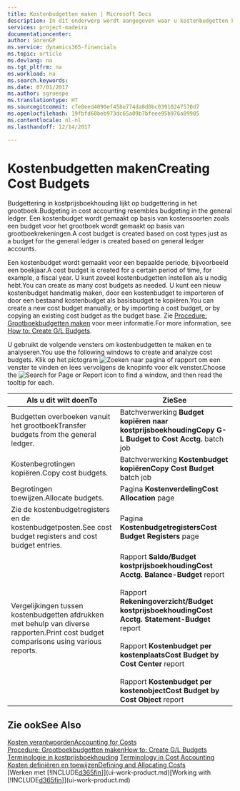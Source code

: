 ```yaml
---
title: Kostenbudgetten maken | Microsoft Docs
description: In dit onderwerp wordt aangegeven waar u kostenbudgetten kunt maken en analyseren.
services: project-madeira
documentationcenter: 
author: SorenGP
ms.service: dynamics365-financials
ms.topic: article
ms.devlang: na
ms.tgt_pltfrm: na
ms.workload: na
ms.search.keywords: 
ms.date: 07/01/2017
ms.author: sgroespe
ms.translationtype: HT
ms.sourcegitcommit: cfe0eed4090ef458e774da8d0bc03910247570d7
ms.openlocfilehash: 19fbfd60beb973dc65a09b7bfeee95b976a89905
ms.contentlocale: nl-nl
ms.lasthandoff: 12/14/2017

---
```

# <a name="creating-cost-budgets"></a><span data-ttu-id="efac0-103">Kostenbudgetten maken</span><span class="sxs-lookup"><span data-stu-id="efac0-103">Creating Cost Budgets</span></span>
<span data-ttu-id="efac0-104">Budgettering in kostprijsboekhouding lijkt op budgettering in het grootboek.</span><span class="sxs-lookup"><span data-stu-id="efac0-104">Budgeting in cost accounting resembles budgeting in the general ledger.</span></span> <span data-ttu-id="efac0-105">Een kostenbudget wordt gemaakt op basis van kostensoorten zoals een budget voor het grootboek wordt gemaakt op basis van grootboekrekeningen.</span><span class="sxs-lookup"><span data-stu-id="efac0-105">A cost budget is created based on cost types just as a budget for the general ledger is created based on general ledger accounts.</span></span>  

<span data-ttu-id="efac0-106">Een kostenbudget wordt gemaakt voor een bepaalde periode, bijvoorbeeld een boekjaar.</span><span class="sxs-lookup"><span data-stu-id="efac0-106">A cost budget is created for a certain period of time, for example, a fiscal year.</span></span> <span data-ttu-id="efac0-107">U kunt zoveel kostenbudgetten instellen als u nodig hebt.</span><span class="sxs-lookup"><span data-stu-id="efac0-107">You can create as many cost budgets as needed.</span></span> <span data-ttu-id="efac0-108">U kunt een nieuw kostenbudget handmatig maken, door een kostenbudget te importeren of door een bestaand kostenbudget als basisbudget te kopiëren.</span><span class="sxs-lookup"><span data-stu-id="efac0-108">You can create a new cost budget manually, or by importing a cost budget, or by copying an existing cost budget as the budget base.</span></span> <span data-ttu-id="efac0-109">Zie [Procedure: Grootboekbudgetten maken](finance-how-create-budgets.md) voor meer informatie.</span><span class="sxs-lookup"><span data-stu-id="efac0-109">For more information, see [How to: Create G/L Budgets](finance-how-create-budgets.md).</span></span>

<span data-ttu-id="efac0-110">U gebruikt de volgende vensters om kostenbudgetten te maken en te analyseren.</span><span class="sxs-lookup"><span data-stu-id="efac0-110">You use the following windows to create and analyze cost budgets.</span></span> <span data-ttu-id="efac0-111">Klik op het pictogram ![Zoeken naar pagina of rapport](media/ui-search/search_small.png "pictogram Zoeken naar pagina of rapport") om een venster te vinden en lees vervolgens de knopinfo voor elk venster.</span><span class="sxs-lookup"><span data-stu-id="efac0-111">Choose the ![Search for Page or Report](media/ui-search/search_small.png "Search for Page or Report icon") icon to find a window, and then read the tooltip for each.</span></span>

|<span data-ttu-id="efac0-112">Als u dit wilt doen</span><span class="sxs-lookup"><span data-stu-id="efac0-112">To</span></span>|<span data-ttu-id="efac0-113">Zie</span><span class="sxs-lookup"><span data-stu-id="efac0-113">See</span></span>|  
|--------|---------|  
|<span data-ttu-id="efac0-114">Budgetten overboeken vanuit het grootboek</span><span class="sxs-lookup"><span data-stu-id="efac0-114">Transfer budgets from the general ledger.</span></span>|<span data-ttu-id="efac0-115">Batchverwerking **Budget kopiëren naar kostprijsboekhouding**</span><span class="sxs-lookup"><span data-stu-id="efac0-115">**Copy G-L Budget to Cost Acctg.** batch job</span></span>|  
|<span data-ttu-id="efac0-116">Kostenbegrotingen kopiëren.</span><span class="sxs-lookup"><span data-stu-id="efac0-116">Copy cost budgets.</span></span>|<span data-ttu-id="efac0-117">Batchverwerking **Kostenbudget kopiëren**</span><span class="sxs-lookup"><span data-stu-id="efac0-117">**Copy Cost Budget** batch job</span></span>|  
|<span data-ttu-id="efac0-118">Begrotingen toewijzen.</span><span class="sxs-lookup"><span data-stu-id="efac0-118">Allocate budgets.</span></span>|<span data-ttu-id="efac0-119">Pagina **Kostenverdeling**</span><span class="sxs-lookup"><span data-stu-id="efac0-119">**Cost Allocation** page</span></span>|  
|<span data-ttu-id="efac0-120">Zie de kostenbudgetregisters en de kostenbudgetposten.</span><span class="sxs-lookup"><span data-stu-id="efac0-120">See cost budget registers and cost budget entries.</span></span>|<span data-ttu-id="efac0-121">Pagina **Kostenbudgetregisters**</span><span class="sxs-lookup"><span data-stu-id="efac0-121">**Cost Budget Registers** page</span></span>|  
|<span data-ttu-id="efac0-122">Vergelijkingen tussen kostenbudgetten afdrukken met behulp van diverse rapporten.</span><span class="sxs-lookup"><span data-stu-id="efac0-122">Print cost budget comparisons using various reports.</span></span>|<span data-ttu-id="efac0-123">Rapport **Saldo/Budget kostprijsboekhouding**</span><span class="sxs-lookup"><span data-stu-id="efac0-123">**Cost Acctg. Balance-Budget** report</span></span><br /><br /> <span data-ttu-id="efac0-124">Rapport **Rekeningoverzicht/Budget kostprijsboekhouding**</span><span class="sxs-lookup"><span data-stu-id="efac0-124">**Cost Acctg. Statement-Budget** report</span></span><br /><br /> <span data-ttu-id="efac0-125">Rapport **Kostenbudget per kostenplaats**</span><span class="sxs-lookup"><span data-stu-id="efac0-125">**Cost Budget by Cost Center** report</span></span><br /><br /> <span data-ttu-id="efac0-126">Rapport **Kostenbudget per kostenobject**</span><span class="sxs-lookup"><span data-stu-id="efac0-126">**Cost Budget by Cost Object** report</span></span>|  

## <a name="see-also"></a><span data-ttu-id="efac0-127">Zie ook</span><span class="sxs-lookup"><span data-stu-id="efac0-127">See Also</span></span>  
[<span data-ttu-id="efac0-128">Kosten verantwoorden</span><span class="sxs-lookup"><span data-stu-id="efac0-128">Accounting for Costs</span></span>](finance-manage-cost-accounting.md)  
[<span data-ttu-id="efac0-129">Procedure: Grootboekbudgetten maken</span><span class="sxs-lookup"><span data-stu-id="efac0-129">How to: Create G/L Budgets</span></span>](finance-how-create-budgets.md)  
<span data-ttu-id="efac0-130">[Terminologie in kostprijsboekhouding](finance-terminology-in-cost-accounting.md) </span><span class="sxs-lookup"><span data-stu-id="efac0-130">[Terminology in Cost Accounting](finance-terminology-in-cost-accounting.md) </span></span>  
[<span data-ttu-id="efac0-131">Kosten definiëren en toewijzen</span><span class="sxs-lookup"><span data-stu-id="efac0-131">Defining and Allocating Costs</span></span>](finance-define-and-allocate-costs.md)  
<span data-ttu-id="efac0-132">[Werken met [!INCLUDE[d365fin](includes/d365fin_md.md)]](ui-work-product.md)</span><span class="sxs-lookup"><span data-stu-id="efac0-132">[Working with [!INCLUDE[d365fin](includes/d365fin_md.md)]](ui-work-product.md)</span></span>

